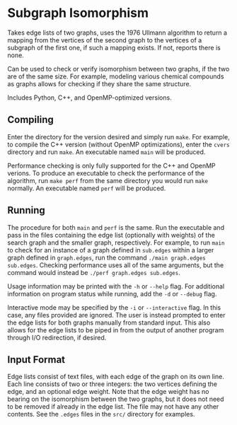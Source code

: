 Subgraph Isomorphism
====================

Takes edge lists of two graphs, uses the 1976 Ullmann algorithm to return a mapping from the vertices of the second graph to the vertices of a subgraph of the first one, if such a mapping exists. If not, reports there is none.

Can be used to check or verify isomorphism between two graphs, if the two are of the same size. For example, modeling various chemical compounds as graphs allows for checking if they share the same structure.

Includes Python, C++, and OpenMP-optimized versions.

Compiling
---------

Enter the directory for the version desired and simply run `make`. For example, to compile the C++ version (without OpenMP optimizations), enter the `cvers` directory and run `make`. An executable named `main` will be produced.

Performance checking is only fully supported for the C++ and OpenMP verions. To produce an executable to check the performance of the algorithm, run `make perf` from the same directory you would run `make` normally. An executable named `perf` will be produced.

Running
-------

The procedure for both `main` and `perf` is the same. Run the executable and pass in the files containing the edge list (optionally with weights) of the search graph and the smaller graph, respectively. For example, to run `main` to check for an instance of a graph defined in `sub.edges` within a larger graph defined in `graph.edges`, run the command `./main graph.edges sub.edges`. Checking performance uses all of the same arguments, but the command would instead be `./perf graph.edges sub.edges`.

Usage information may be printed with the `-h` or `--help` flag. For additional information on program status while running, add the `-d` or `--debug` flag. 

Interactive mode may be specified by the `-i` or `--interactive` flag. In this case, any files provided are ignored. The user is instead prompted to enter the edge lists for both graphs manually from standard input. This also allows for the edge lists to be piped in from the output of another program through I/O redirection, if desired.

Input Format
------------

Edge lists consist of text files, with each edge of the graph on its own line. Each line consists of two or three integers: the two vertices defining the edge, and an optional edge weight. Note that the edge weight has no bearing on the isomorphism between the two graphs, but it does not need to be removed if already in the edge list. The file may not have any other contents. See the `.edges` files in the `src/` directory for examples. 
